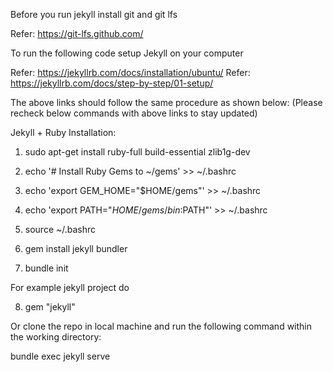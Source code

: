 Before you run jekyll install git and git lfs

Refer: https://git-lfs.github.com/

To run the following code setup Jekyll on your computer

Refer: https://jekyllrb.com/docs/installation/ubuntu/
Refer: https://jekyllrb.com/docs/step-by-step/01-setup/

The above links should follow the same procedure as shown below:
(Please recheck below commands with above links to stay updated)

Jekyll + Ruby Installation:

1. sudo apt-get install ruby-full build-essential zlib1g-dev
2. echo '# Install Ruby Gems to ~/gems' >> ~/.bashrc
3. echo 'export GEM_HOME="$HOME/gems"' >> ~/.bashrc
4. echo 'export PATH="$HOME/gems/bin:$PATH"' >> ~/.bashrc
5. source ~/.bashrc

6. gem install jekyll bundler

7. bundle init

For example jekyll project do

8. gem "jekyll"

Or clone the repo in local machine and run the following command within the working directory:

bundle exec jekyll serve
